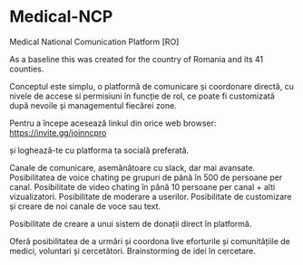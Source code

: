 # Medical-NCP
Medical National Comunication Platform [RO]

As a baseline this was created for the country of Romania and its 41 counties.

Conceptul este simplu, o platformă de comunicare și coordonare directă, cu nivele de accese si permisiuni în funcție de rol, ce poate fi customizată după nevoile și managementul fiecărei zone.

Pentru a începe acesează linkul din orice web browser:
https://invite.gg/joinncpro

și loghează-te cu platforma ta socială preferată.

Canale de comunicare, asemănătoare cu slack, dar mai avansate.
Posibilitatea de voice chating pe grupuri de până în 500 de persoane per canal.
Posibilitate de video chating în până 10 persoane per canal + alti vizualizatori.
Posibilitate de moderare a userilor.
Posibilitate de customizare și creare de noi canale de voce sau text.

Posibilitate de creare a unui sistem de donații direct în platformă.

Oferă posibilitatea de a urmări și coordona live eforturile și comunitățiile de medici, voluntari și cercetători. 
Brainstorming de idei în cercetare.
